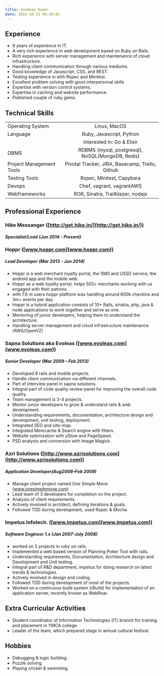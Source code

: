 ```yaml
---
title: Sandeep Kumar
date: 2016-10-22 00:38:01
---
```


## Experience

* 9 years of experience in IT.
* A very rich experience in web development based on Ruby on Rails.
* Rich experience with server management and maintenance of cloud infrastructure.
* Handling client communication through various mediums.
* Good knowledge of Javascript, CSS, and REST.
* Testing experience in with Rspec and Minitest.
* Excellent problem solving with good interpersonal skills
* Expertise with version control systems.
* Expertise in caching and website performance.
* Published couple of ruby gems.

## Technical Skills

|          |               |
|----------|:-------------:|
|Operating System | Linux, MacOS|
|Language | Ruby, Javascript, Python|
| | interested in: Go & Elixir |
| DBMS | RDBMS (mysql, postgresql), NoSQL(MongoDB, Redis)|
| Project Management Tools | Pivotal Tracker, JIRA, Basecamp, Trello, Github |
| Testing Tools | Rspec, Minitest, Capybara |
| Devops | Chef, vagrant, vagrantAWS |
| Webframeworks | ROR, Sinatra, Trailblazer, nodejs |

## Professional Experience

### Hike Messanger ([http://get.hike.in/](http://get.hike.in/))
##### Specialist/Lead (Jun 2014 - Present)

### Hoppr ([www.hoppr.com](www.hoppr.com))
##### Lead Developer (Mar 2013 - Jun 2014)
* Hoppr is a web merchant loyalty portal, the SMS and USSD service, the android app and the mobile web. 
* Hoppr as a web loyalty portal, helps 500+ merchants working with us engaged with their patrons.
* with  7.6 m users hoppr platform was handling around 600k checkins and 3m+ events per day.
* Hoppr is a hybrid application consists of 10+ Rails, sinatra, php, java & node applications to work together and serve as one.
* Mentoring of junior developers, helping them to understand the architecture.
* Handling server management and cloud infrastructure maintenance (AWS/OpenVZ)

### Sapna Solutions aka Evoleas ([www.evoleas.com](www.evoleas.com))
##### Senior Developer (Mar 2009 – Feb 2013)
* Developed 8 rails and mobile projects.
* Handle client communication via different channels.
* Part of interview panel in sapna solutions.
* Integral part of code quality review panel for improving the overall code quality.
* Team management is 3-4 projects.
* Mentor junior developers to grow & understand rails & web development.
* Understanding requirements, documentation, architecture design and development, unit testing, deployment.
* Integrated SEO and site-map.
* Integrated Memcache & Search engine with filters.
* Website optimization with ySlow and PageSpeed.
* PSD analysis and conversion with Image Magick.

### Azri Solutions ([http://www.azrisolutions.com](http://www.azrisolutions.com))
##### Application Developer(Aug2008–Feb 2009)
* Manage client project named One Simple Move (www.onesimplemove.com)
* Lead team of 3 developers for completion on the project. 
* Analysis of client requirements. 
* Actively involved in architect, defining iterations & goals. 
* Followed TDD during development, used Rspec & Mocha

### Impetus Infotech. ([www.impetus.com](www.impetus.com))
##### Software Engineer 1.x (Jan 2007-July 2008)
* worked on 5 projects in ruby on rails. 
* Implemented a web based version of Planning Poker Tool with rails. 
* Understanding requirements, Documentation, Architecture design and Development and Unit testing. 
* Integral part of R&D department, impetus for doing research on latest trends & technologies. 
* Actively involved in design and coding. 
* Followed TDD during development of most of the projects. 
* Worked on a continuous build system (rBuild) for implementation of an application server, recently known as WebRoar.

## Extra Curricular Activities

* Student coordinator of Information Technologies (IT) branch for training and placement in YMCA college. 
* Leader of the team, which prepared stage in annual cultural festival.

## Hobbies

* Debugging & logic building.
* Puzzle solving.
* Playing cricket & swimming.

